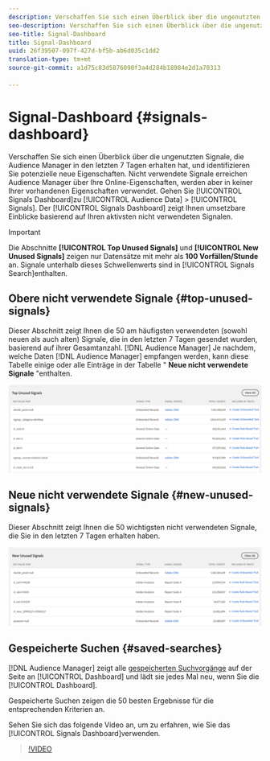 ```yaml
---
description: Verschaffen Sie sich einen Überblick über die ungenutzten Signale, die Audience Manager in den letzten 7 Tagen erhalten hat, und identifizieren Sie potenzielle neue Eigenschaften. Nicht verwendete Signale erreichen Audience Manager über Ihre Online-Eigenschaften, werden aber in keiner Ihrer vorhandenen Eigenschaften verwendet. Um das Signal-Dashboard anzuzeigen, gehen Sie zu Zielgruppendaten > Signale. Das Signal-Dashboard zeigt Ihnen umsetzbare Einblicke basierend auf Ihren aktivsten nicht verwendeten Signalen.
seo-description: Verschaffen Sie sich einen Überblick über die ungenutzten Signale, die Audience Manager in den letzten 7 Tagen erhalten hat, und identifizieren Sie potenzielle neue Eigenschaften. Nicht verwendete Signale erreichen Audience Manager über Ihre Online-Eigenschaften, werden aber in keiner Ihrer vorhandenen Eigenschaften verwendet. Um das Signal-Dashboard anzuzeigen, gehen Sie zu Zielgruppendaten > Signale. Das Signal-Dashboard zeigt Ihnen umsetzbare Einblicke basierend auf Ihren aktivsten nicht verwendeten Signalen.
seo-title: Signal-Dashboard
title: Signal-Dashboard
uuid: 26f39507-097f-427d-bf5b-ab6d035c1dd2
translation-type: tm+mt
source-git-commit: a1d75c83d5876090f3a4d284b18984e2d1a70313

---
```



# Signal-Dashboard {#signals-dashboard}

Verschaffen Sie sich einen Überblick über die ungenutzten Signale, die Audience Manager in den letzten 7 Tagen erhalten hat, und identifizieren Sie potenzielle neue Eigenschaften. Nicht verwendete Signale erreichen Audience Manager über Ihre Online-Eigenschaften, werden aber in keiner Ihrer vorhandenen Eigenschaften verwendet. Gehen Sie [!UICONTROL Signals Dashboard]zu [!UICONTROL Audience Data] &gt; [!UICONTROL Signals]. Der [!UICONTROL Signals Dashboard] zeigt Ihnen umsetzbare Einblicke basierend auf Ihren aktivsten nicht verwendeten Signalen.

>[!IMPORTANT]
>
>Die Abschnitte **[!UICONTROL Top Unused Signals]** und **[!UICONTROL New Unused Signals]** zeigen nur Datensätze mit mehr als **100 Vorfällen/Stunde** an. Signale unterhalb dieses Schwellenwerts sind in [!UICONTROL Signals Search]enthalten.

## Obere nicht verwendete Signale {#top-unused-signals}

Dieser Abschnitt zeigt Ihnen die 50 am häufigsten verwendeten (sowohl neuen als auch alten) Signale, die in den letzten 7 Tagen gesendet wurden, basierend auf ihrer Gesamtanzahl. [!DNL Audience Manager] Je nachdem, welche Daten [!DNL Audience Manager] empfangen werden, kann diese Tabelle einige oder alle Einträge in der Tabelle " **Neue nicht verwendete Signale** "enthalten.

![](assets/signals-top-unused.png)

## Neue nicht verwendete Signale {#new-unused-signals}

Dieser Abschnitt zeigt Ihnen die 50 wichtigsten nicht verwendeten Signale, die Sie in den letzten 7 Tagen erhalten haben.

![](assets/signals-new-unused.png)

## Gespeicherte Suchen {#saved-searches}

[!DNL Audience Manager] zeigt alle [gespeicherten Suchvorgänge](../../features/data-explorer/data-explorer-signals-search/data-explorer-save-search.md) auf der Seite an [!UICONTROL Dashboard] und lädt sie jedes Mal neu, wenn Sie die [!UICONTROL Dashboard].

Gespeicherte Suchen zeigen die 50 besten Ergebnisse für die entsprechenden Kriterien an.

Sehen Sie sich das folgende Video an, um zu erfahren, wie Sie das [!UICONTROL Signals Dashboard]verwenden.
>[!VIDEO](https://video.tv.adobe.com/v/25151/?captions=ger)